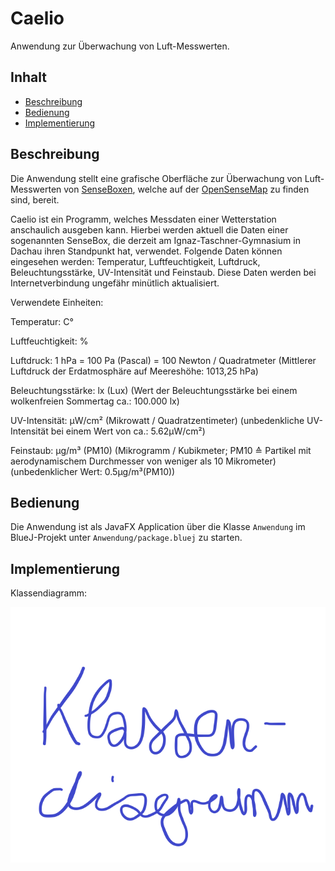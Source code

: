 # Caelio

Anwendung zur Überwachung von Luft-Messwerten.

## Inhalt

* [Beschreibung](#beschreibung)
* [Bedienung](#bedienung)
* [Implementierung](#implementierung)

## Beschreibung

Die Anwendung stellt eine grafische Oberfläche zur Überwachung von Luft-Messwerten von [SenseBoxen](https://sensebox.de/), welche auf der [OpenSenseMap](https://opensensemap.org/) zu finden sind, bereit.

Caelio ist ein Programm, welches Messdaten einer Wetterstation anschaulich ausgeben kann. Hierbei werden aktuell die Daten einer sogenannten SenseBox, die derzeit am Ignaz-Taschner-Gymnasium in Dachau ihren Standpunkt hat, verwendet. Folgende Daten können eingesehen werden: Temperatur, Luftfeuchtigkeit, Luftdruck, Beleuchtungsstärke, UV-Intensität und Feinstaub.
Diese Daten werden bei Internetverbindung ungefähr minütlich aktualisiert.


Verwendete Einheiten:

Temperatur: C°

Luftfeuchtigkeit: %

Luftdruck: 1 hPa = 100 Pa (Pascal) = 100 Newton / Quadratmeter (Mittlerer Luftdruck der Erdatmosphäre auf Meereshöhe: 1013,25 hPa)

Beleuchtungsstärke: lx (Lux) (Wert der Beleuchtungsstärke bei einem wolkenfreien Sommertag ca.: 100.000 lx)

UV-Intensität: μW/cm² (Mikrowatt / Quadratzentimeter) (unbedenkliche UV-Intensität bei einem Wert von ca.: 5.62μW/cm²)

Feinstaub: µg/m³ (PM10) (Mikrogramm / Kubikmeter; PM10 ≙ Partikel mit aerodynamischem Durchmesser von weniger als 10 Mikrometer) (unbedenklicher Wert: 0.5µg/m³(PM10))

## Bedienung

Die Anwendung ist als JavaFX Application über die Klasse `Anwendung` im BlueJ-Projekt unter `Anwendung/package.bluej` zu starten.

## Implementierung

Klassendiagramm:

![Klassendiagramm](Dokumentation/klassendiagramm.png)
